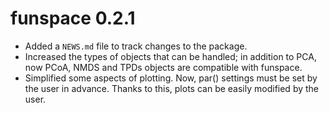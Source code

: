 # funspace 0.2.1

* Added a `NEWS.md` file to track changes to the package.
* Increased the types of objects that can be handled; in addition to PCA, now PCoA, NMDS and TPDs objects are compatible with funspace.
* Simplified some aspects of plotting. Now, par() settings must be set by the user in advance. Thanks to this, plots can be easily modified by the user.
